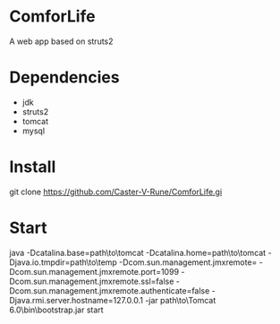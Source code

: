 # ComforLife
A web app based on struts2

# Dependencies 
* jdk
* struts2
* tomcat
* mysql

# Install
git clone https://github.com/Caster-V-Rune/ComforLife.gi

# Start
java -Dcatalina.base=path\to\tomcat -Dcatalina.home=path\to\tomcat -Djava.io.tmpdir=path\to\temp -Dcom.sun.management.jmxremote= -Dcom.sun.management.jmxremote.port=1099 -Dcom.sun.management.jmxremote.ssl=false -Dcom.sun.management.jmxremote.authenticate=false -Djava.rmi.server.hostname=127.0.0.1 -jar path\to\Tomcat 6.0\bin\bootstrap.jar start
